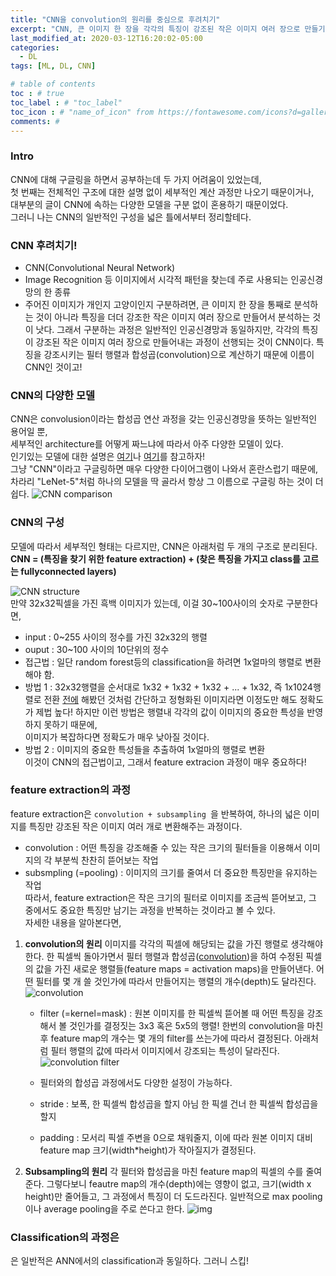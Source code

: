 ```yaml
---
title: "CNN을 convolution의 원리를 중심으로 후려치기"
excerpt: "CNN, 큰 이미지 한 장을 각각의 특징이 강조된 작은 이미지 여러 장으로 만들기"
last_modified_at: 2020-03-12T16:20:02-05:00
categories:
  - DL
tags: [ML, DL, CNN]

# table of contents
toc : # true
toc_label : # "toc_label"
toc_icon : # "name_of_icon" from https://fontawesome.com/icons?d=gallery&s=solid&m=free
comments: # 
---
```


### Intro
CNN에 대해 구글링을 하면서 공부하는데 두 가지 어려움이 있었는데,   
첫 번째는 전체적인 구조에 대한 설명 없이 세부적인 계산 과정만 나오기 때문이거나,    
대부분의 글이 CNN에 속하는 다양한 모델을 구분 없이 혼용하기 때문이었다.  
그러니 나는 CNN의 일반적인 구성을 넓은 틀에서부터 정리할테다.  



### CNN 후려치기!
- CNN(Convolutional Neural Network)
- Image Recognition 등 이미지에서 시각적 패턴을 찾는데 주로 사용되는 인공신경망의 한 종류
- 주어진 이미지가 개인지 고양이인지 구분하려면, 큰 이미지 한 장을 통째로 분석하는 것이 아니라 특징을 더더 강조한 작은 이미지 여러 장으로 만들어서 분석하는 것이 낫다. 그래서 구분하는 과정은 일반적인 인공신경망과 동일하지만, 각각의 특징이 강조된 작은 이미지 여러 장으로 만들어내는 과정이 선행되는 것이 CNN이다.  특징을 강조시키는 필터 행렬과 합성곱(convolution)으로 계산하기 때문에 이름이 CNN인 것이고!



### CNN의 다양한 모델
CNN은 convolusion이라는 합성곱 연산 과정을 갖는 인공신경망을 뜻하는 일반적인 용어일 뿐,  
세부적인 architecture를 어떻게 짜느냐에 따라서 아주 다양한 모델이 있다.  
인기있는 모델에 대한 설명은 [여기](https://medium.com/analytics-vidhya/cnns-architectures-lenet-alexnet-vgg-googlenet-resnet-and-more-666091488df5)나 [여기](https://towardsdatascience.com/illustrated-10-cnn-architectures-95d78ace614d)를 참고하자!  
그냥 "CNN"이라고 구글링하면 매우 다양한 다이어그램이 나와서 혼란스럽기 때문에,  
차라리 "LeNet-5"처럼 하나의 모델을 딱 골라서 항상 그 이름으로 구글링 하는 것이 더 쉽다.
![CNN comparison](https://miro.medium.com/max/920/1*ZqkLRkMU2ObOQWIHLBg8sw.png)



### CNN의 구성
모델에 따라서 세부적인 형태는 다르지만, CNN은 아래처럼 두 개의 구조로 분리된다.  
**CNN = (특징을 찾기 위한 feature extraction) + (찾은 특징을 가지고 class를 고르는 fullyconnected layers)**



![CNN structure](https://developer.nvidia.com/sites/default/files/pictures/2018/convolutional_neural_network.png)  
만약 32x32픽셀을 가진 흑백 이미지가 있는데, 이걸 30~100사이의 숫자로 구분한다면,
- input : 0~255 사이의 정수를 가진 32x32의 행렬
- ouput : 30~100 사이의 10단위의 정수
- 접근법 : 일단 random forest등의 classification을 하려면 1x얼마의 행렬로 변환해야 함.
- 방법 1 : 32x32행렬을 순서대로 1x32 + 1x32 + 1x32 + ... + 1x32, 즉 1x1024행렬로 전환
  [전에](https://bettermesol.github.io/web/2020/02/24/Flask_2_ML-model/) 해봤던 것처럼 간단하고 정형화된 이미지라면 이정도만 해도 정확도가 제법 높다! 
  하지만 이런 방법은 행렬내 각각의 값이 이미지의 중요한 특성을 반영하지 못하기 때문에,  
  이미지가 복잡하다면 정확도가 매우 낮아질 것이다.  
- 방법 2 : 이미지의 중요한 특성들을 추출하여 1x얼마의 행렬로 변환  
  이것이 CNN의 접근법이고, 그래서 feature extracion 과정이 매우 중요하다!



### feature extraction의 과정
feature extraction은 `convolution + subsampling `을 반복하여, 하나의 넓은 이미지를 특징만 강조된 작은 이미지 여러 개로 변환해주는 과정이다.  
- convolution : 어떤 특징을 강조해줄 수 있는 작은 크기의 필터들을 이용해서 이미지의 각 부분씩 찬찬히 뜯어보는 작업  
- subsmpling (=pooling) : 이미지의 크기를 줄여서 더 중요한 특징만을 유지하는 작업  
따라서, feature extraction은 작은 크기의 필터로 이미지를 조금씩 뜯어보고, 그 중에서도 중요한 특징만 남기는 과정을 반복하는 것이라고 볼 수 있다.  
자세한 내용을 알아본다면,  
1. **convolution의 원리**
   이미지를 각각의 픽셀에 해당되는 값을 가진 행렬로 생각해야 한다.
   한 픽셀씩 돌아가면서 필터 행렬과 합성곱([convolution](http://www.davidsbatista.net/assets/images/2018-03-31_dpln_0412_cnn.png))을 하여 수정된 픽셀의 값을 가진 새로운 행렬들(feature maps = activation maps)을 만들어낸다.
   어떤 필터를 몇 개 쓸 것인가에 따라서 만들어지는 행렬의 개수(depth)도 달라진다.
   ![convolution](http://deeplearning.net/software/theano/_images/numerical_padding_strides.gif)
   
   - filter (=kernel=mask)
     : 원본 이미지를 한 픽셀씩 뜯어볼 때 어떤 특징을 강조해서 볼 것인가를 결정짓는 3x3 혹은 5x5의 행렬!
     한번의 convolution을 마친 후  feature map의 개수는 몇 개의  filter를 쓰는가에 따라서 결정된다.
     아래처럼 필터 행렬의 값에 따라서 이미지에서 강조되는 특성이 달라진다.
     ![convolution filter](https://www.matlabsolutions.com/images/cnn5.png) 

    - 필터와의 합성곱 과정에서도 다양한 설정이 가능하다.
     - stride : 보폭, 한 픽셀씩 합성곱을 할지 아님 한 픽셀 건너 한 픽셀씩 합성곱을 할지
     - padding : 모서리 픽셀 주변을 0으로 채워줄지, 이에 따라  원본 이미지 대비 feature map 크기(width*height)가 작아질지가 결정된다.



2. **Subsampling의 원리**
   각 필터와 합성곱을 마친 feature map의 픽셀의 수를 줄여준다.
   그렇다보니 feautre map의 개수(depth)에는 영향이 없고,  크기(width x height)만 줄어들고, 그 과정에서 특징이 더 도드라진다.
   일반적으로 max pooling이나 average pooling을 주로 쓴다고 한다.
   ![img](https://miro.medium.com/max/1658/1*DAyL3ZQ8CBfj-pMxy1C7fg.png)
 


### Classification의 과정은
은 일반적은 ANN에서의 classification과 동일하다. 그러니 스킵!

